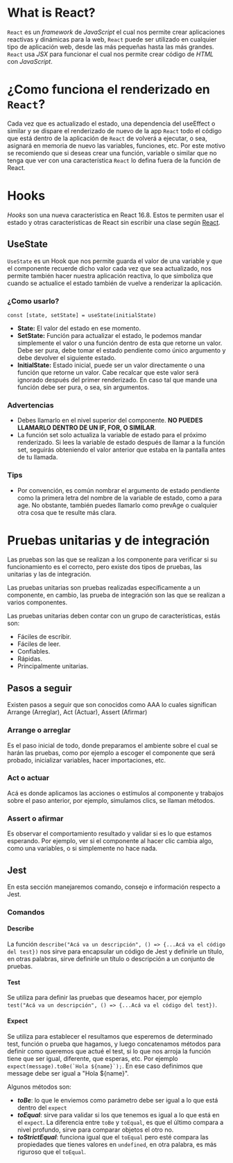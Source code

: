 # What is React?

`React` es un _framework_ de _JavaScript_ el cual nos permite crear aplicaciones reactivas y dinámicas para la web, `React` puede ser utilizado en cualquier tipo de aplicación web, desde las más pequeñas hasta las más grandes. `React` usa _JSX_ para funcionar el cual nos permite crear código de _HTML_ con _JavaScript_.

# ¿Como funciona el renderizado en `React`?

Cada vez que es actualizado el estado, una dependencia del useEffect o similar y se dispare el renderizado de nuevo de la app `React` todo el código que está dentro de la aplicación de `React` de volverá a ejecutar, o sea, asignará en memoria de nuevo las variables, funciones, etc. Por este motivo se recomiendo que si deseas crear una función, variable o similar que no tenga que ver con una característica `React` lo defina fuera de la función de React.

# Hooks

_Hooks_ son una nueva característica en React 16.8. Estos te permiten usar el estado y otras características de React sin escribir una clase según [React](https://es.legacy.reactjs.org/docs/hooks-intro.html#motivation).

## UseState

`UseState` es un Hook que nos permite guarda el valor de una variable y que el componente recuerde dicho valor cada vez que sea actualizado, nos permite también hacer nuestra aplicación reactiva, lo que simboliza que cuando se actualice el estado también de vuelve a renderizar la aplicación.

### ¿Como usarlo?

`const [state, setState] = useState(initialState)`

-   **State:** El valor del estado en ese momento.
-   **SetState:** Función para actualizar el estado, le podemos mandar simplemente el valor o una función dentro de esta que retorne un valor. Debe ser pura, debe tomar el estado pendiente como único argumento y debe devolver el siguiente estado.
-   **InitialState:** Estado inicial, puede ser un valor directamente o una función que retorne un valor. Cabe recalcar que este valor será ignorado después del primer renderizado. En caso tal que mande una función debe ser pura, o sea, sin argumentos.

### Advertencias

-   Debes llamarlo en el nivel superior del componente. **NO PUEDES LLAMARLO DENTRO DE UN IF, FOR, O SIMILAR**.
-   La función set solo actualiza la variable de estado para el próximo renderizado. Si lees la variable de estado después de llamar a la función set, seguirás obteniendo el valor anterior que estaba en la pantalla antes de tu llamada.

### Tips

-   Por convención, es común nombrar el argumento de estado pendiente como la primera letra del nombre de la variable de estado, como a para age. No obstante, también puedes llamarlo como prevAge o cualquier otra cosa que te resulte más clara.

# Pruebas unitarias y de integración

Las pruebas son las que se realizan a los componente para verificar si su funcionamiento es el correcto, pero existe dos tipos de pruebas, las unitarias y las de integración.

Las pruebas unitarias son pruebas realizadas específicamente a un componente, en cambio, las prueba de integración son las que se realizan a varios componentes.

Las pruebas unitarias deben contar con un grupo de características, estás son:

-   Fáciles de escribir.
-   Fáciles de leer.
-   Confiables.
-   Rápidas.
-   Principalmente unitarias.

## Pasos a seguir

Existen pasos a seguir que son conocidos como AAA lo cuales significan Arrange (Arreglar), Act (Actuar), Assert (Afirmar)

### Arrange o arreglar

Es el paso inicial de todo, donde preparamos el ambiente sobre el cual se harán las pruebas, como por ejemplo a escoger el componente que será probado, inicializar variables, hacer importaciones, etc.

### Act o actuar

Acá es donde aplicamos las acciones o estímulos al componente y trabajos sobre el paso anterior, por ejemplo, simulamos clics, se llaman métodos.

### Assert o afirmar

Es observar el comportamiento resultado y validar si es lo que estamos esperando. Por ejemplo, ver si el componente al hacer clic cambia algo, como una variables, o si simplemente no hace nada.

## Jest

En esta sección manejaremos comando, consejo e información respecto a Jest.

### Comandos

#### Describe

La función `describe("Acá va un descripción", () => {...Acá va el código del test})` nos sirve para encapsular un código de Jest y definirle un título, en otras palabras, sirve definirle un título o descripción a un conjunto de pruebas.

#### Test

Se utiliza para definir las pruebas que deseamos hacer, por ejemplo `test("Acá va un descripción", () => {...Acá va el código del test})`.

#### Expect

Se utiliza para establecer el resultamos que esperemos de determinado test, función o prueba que hagamos, y luego concatenamos métodos para definir como queremos que actué el test, si lo que nos arroja la función tiene que ser igual, diferente, que esperas, etc. Por ejemplo ``
expect(message).toBe(`Hola ${name}`);``. En ese caso definimos que message debe ser igual a "Hola ${name}".

Algunos métodos son:

-   **_toBe_**: lo que le enviemos como parámetro debe ser igual a lo que está dentro del `expect`
-   **_toEqual_**: sirve para validar si los que tenemos es igual a lo que está en el `expect`. La diferencia entre `toBe` y `toEqual`, es que el último compara a nivel profundo, sirve para comparar objetos el otro no.
-   **_toStrictEqual_**: funciona igual que el `toEqual` pero esté compara las propiedades que tienes valores en `undefined`, en otra palabra, es más riguroso que el `toEqual`.

